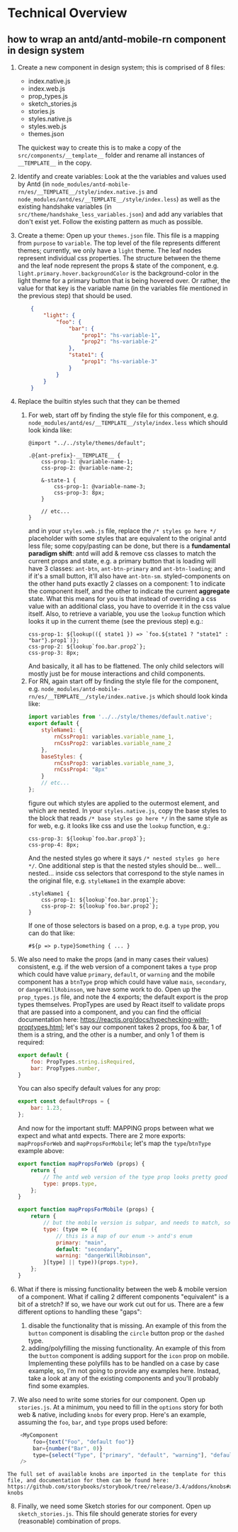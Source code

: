 # Technical Overview
## how to wrap an antd/antd-mobile-rn component in design system

1. Create a new component in design system; this is comprised of 8 files:
    - index.native.js
    - index.web.js
    - prop_types.js
    - sketch_stories.js
    - stories.js
    - styles.native.js
    - styles.web.js
    - themes.json

    The quickest way to create this is to make a copy of the `src/components/__template__` folder and rename all instances of `__TEMPLATE__` in the copy.
2. Identify and create variables:
    Look at the the variables and values used by Antd (in `node_modules/antd-mobile-rn/es/__TEMPLATE__/style/index.native.js` and `node_modules/antd/es/__TEMPLATE__/style/index.less`) as well as the existing handshake variables (in `src/theme/handshake_less_variables.json`) and add any variables that don't exist yet. Follow the existing pattern as much as possible.
3. Create a theme:
    Open up your `themes.json` file. This file is a mapping from `purpose` to `variable`. The top level of the file represents different themes; currently, we only have a `light` theme. The leaf nodes represent individual css properties. The structure between the theme and the leaf node represent the props & state of the component, e.g. `light.primary.hover.backgroundColor` is the background-color in the light theme for a primary button that is being hovered over. Or rather, the value for that key is the variable name (in the variables file mentioned in the previous step) that should be used.
    ```json
        {
            "light": {
                "foo": {
                    "bar": {
                        "prop1": "hs-variable-1",
                        "prop2": "hs-variable-2"
                    },
                    "state1": {
                        "prop1": "hs-variable-3"
                    }
                }
            }
        }
    ```
4. Replace the builtin styles such that they can be themed
    1. For web, start off by finding the style file for this component, e.g. `node_modules/antd/es/__TEMPLATE__/style/index.less` which should look kinda like:
        ```less
        @import "../../style/themes/default";

        .@{ant-prefix}-__TEMPLATE__ {
            css-prop-1: @variable-name-1;
            css-prop-2: @variable-name-2;

            &-state-1 {
                css-prop-1: @variable-name-3;
                css-prop-3: 8px;
            }

            // etc...
        }
        ```
        and in your `styles.web.js` file, replace the `/* styles go here */` placeholder with some styles that are equivalent to the original antd less file; some copy/pasting can be done, but there is a **fundamental paradigm shift**: antd will add & remove css classes to match the current props and state, e.g. a primary button that is loading will have 3 classes: `ant-btn`, `ant-btn-primary` and `ant-btn-loading`; and if it's a small button, it'll also have `ant-btn-sm`. styled-components on the other hand puts exactly 2 classes on a component: 1 to indicate the component itself, and the other to indicate the current **aggregate** state. What this means for you is that instead of overriding a css value with an additional class, you have to override it in the css value itself. Also, to retrieve a variable, you use the `lookup` function which looks it up in the current theme (see the previous step) e.g.:
        ```less
        css-prop-1: ${lookup(({ state1 }) => `foo.${state1 ? "state1" : "bar"}.prop1`)};
        css-prop-2: ${lookup`foo.bar.prop2`};
        css-prop-3: 8px;
        ```
        And basically, it all has to be flattened. The only child selectors will mostly just be for mouse interactions and child components.
    2. For RN, again start off by finding the style file for the component, e.g. `node_modules/antd-mobile-rn/es/__TEMPLATE__/style/index.native.js` which should look kinda like:
        ```js
        import variables from '../../style/themes/default.native';
        export default {
            styleName1: {
                rnCssProp1: variables.variable_name_1,
                rnCssProp2: variables.variable_name_2
            },
            baseStyles: {
                rnCssProp3: variables.variable_name_3,
                rnCssProp4: "8px"
            }
            // etc...
        };
        ```
        figure out which styles are applied to the outermost element, and which are nested. In your `styles.native.js`, copy the base styles to the block that reads `/* base styles go here */` in the same style as for web, e.g. it looks like css and use the `lookup` function, e.g.:
        ```less
        css-prop-3: ${lookup`foo.bar.prop3`};
        css-prop-4: 8px;
        ```
        And the nested styles go where it says `/* nested styles go here */`. One additional step is that the nested styles should be... well... nested... inside css selectors that correspond to the style names in the original file, e.g. `styleName1` in the example above:
        ```less
        .styleName1 {
            css-prop-1: ${lookup`foo.bar.prop1`};
            css-prop-2: ${lookup`foo.bar.prop2`};
        }
        ```
        If one of those selectors is based on a prop, e.g. a `type` prop, you can do that like:
        ```less
        #${p => p.type}Something { ... }
        ```
5. We also need to make the props (and in many cases their values) consistent, e.g. if the web version of a component takes a `type` prop which could have value `primary`, `default`, or `warning` and the mobile component has a `btnType` prop which could have value `main`, `secondary`, or `dangerWillRobinson`, we have some work to do. Open up the `prop_types.js` file, and note the 4 exports; the default export is the prop types themselves. PropTypes are used by React itself to validate props that are passed into a component, and you can find the official documentation here: https://reactjs.org/docs/typechecking-with-proptypes.html; let's say our component takes 2 props, foo & bar, 1 of them is a string, and the other is a number, and only 1 of them is required:
    ```js
    export default {
        foo: PropTypes.string.isRequired,
        bar: PropTypes.number,
    }
    ```
    You can also specify default values for any prop:
    ```js
    export const defaultProps = {
        bar: 1.23,
    };
    ```
    And now for the important stuff: MAPPING props between what we expect and what antd expects. There are 2 more exports: `mapPropsForWeb` and `mapPropsForMobile`; let's map the `type`/`btnType` example above:
    ```js
    export function mapPropsForWeb (props) {
        return {
            // The antd web version of the type prop looks pretty good to me, so...
            type: props.type,
        };
    }

    export function mapPropsForMobile (props) {
        return {
            // but the mobile version is subpar, and needs to match, so...
            type: (type => ({
                // this is a map of our enum -> antd's enum
                primary: "main",
                default: "secondary",
                warning: "dangerWillRobinson",
            }[type] || type))(props.type),
        };
    }
    ```
6. What if there is missing functionality between the web & mobile version of a component. What if calling 2 different components "equivalent" is a bit of a stretch? If so, we have our work cut out for us. There are a few different options to handling these "gaps":
    1. disable the functionality that is missing. An example of this from the `button` component is disabling the `circle` button prop or the `dashed` type.
    2. adding/polyfilling the missing functionality. An example of this from the `button` component is adding support for the `icon` prop on mobile.
    Implementing these polyfills has to be handled on a case by case example, so, I'm not going to provide any examples here. Instead, take a look at any of the existing components and you'll probably find some examples.
7. We also need to write some stories for our component. Open up `stories.js`. At a minimum, you need to fill in the `options` story for both web & native, including `knobs` for every prop. Here's an example, assuming the `foo`, `bar`, and `type` props used before:
```js
    <MyComponent
        foo={text("Foo", "default foo")}
        bar={number("Bar", 0)}
        type={select("Type", ["primary", "default", "warning"], "default")}
    />
```
    The full set of available knobs are imported in the template for this file, and documentation for them can be found here: https://github.com/storybooks/storybook/tree/release/3.4/addons/knobs#available-knobs
8. Finally, we need some Sketch stories for our component. Open up `sketch_stories.js`. This file should generate stories for every (reasonable) combination of props.